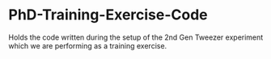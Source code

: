 # PhD-Training-Exercise-Code
Holds the code written during the setup of the 2nd Gen Tweezer experiment which we are performing as a training exercise.
